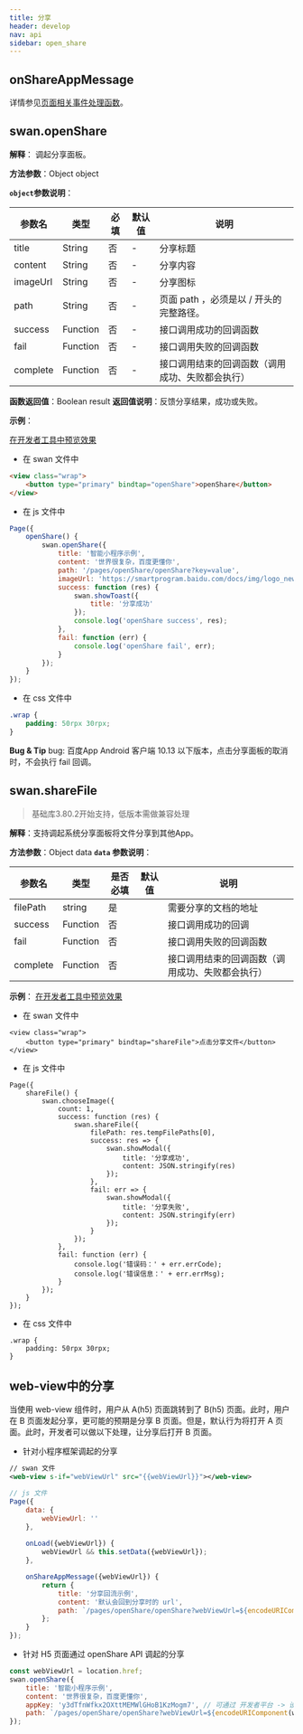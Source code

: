 ```yaml
---
title: 分享
header: develop
nav: api
sidebar: open_share
---
```


## onShareAppMessage

详情参见<a href="http://smartprogram.baidu.com/docs/develop/framework/app_service_page/#%E9%A1%B5%E9%9D%A2%E7%9B%B8%E5%85%B3%E4%BA%8B%E4%BB%B6%E5%A4%84%E7%90%86%E5%87%BD%E6%95%B0/">页面相关事件处理函数</a>。

## swan.openShare

**解释**： 调起分享面板。

**方法参数**：Object object

**`object`参数说明**：

|参数名 |类型  |必填 | 默认值 |说明|
|---- | ---- | ---- | ----|----|
|title |String  |  否  | -| 分享标题|
|content |String  |  否  |  -|分享内容|
|imageUrl |String  |  否  | -| 分享图标|
|path |String  |  否  | -| 页面 path ，必须是以 / 开头的完整路径。|
|success |Function  |  否  | -| 接口调用成功的回调函数|
|fail   | Function  |  否  | -| 接口调用失败的回调函数|
|complete  |  Function  |  否 | -|  接口调用结束的回调函数（调用成功、失败都会执行）|


**函数返回值**：Boolean result
**返回值说明**：反馈分享结果，成功或失败。

**示例**：

<a href="swanide://fragment/bf6d9c5218c3c9a0dc83bab7b1bca04d1559044591619" title="在开发者工具中预览效果" target="_self">在开发者工具中预览效果</a>

* 在 swan 文件中

```html
<view class="wrap">
    <button type="primary" bindtap="openShare">openShare</button>
</view>
```

* 在 js 文件中

```js
Page({
    openShare() {
        swan.openShare({
            title: '智能小程序示例',
            content: '世界很复杂，百度更懂你',
            path: '/pages/openShare/openShare?key=value',
            imageUrl: 'https://smartprogram.baidu.com/docs/img/logo_new.png',
            success: function (res) {
                swan.showToast({
                    title: '分享成功'
                });
                console.log('openShare success', res);
            },
            fail: function (err) {
                console.log('openShare fail', err);
            }
        });
    }
});
```
* 在 css 文件中

```css
.wrap {
    padding: 50rpx 30rpx;
}
```

**Bug & Tip**
bug: 百度App Android 客户端 10.13 以下版本，点击分享面板的取消时，不会执行 fail 回调。

##  swan.shareFile

>  基础库3.80.2开始支持，低版本需做兼容处理

**解释**：支持调起系统分享面板将文件分享到其他App。


**方法参数**：Object data
**`data` 参数说明**：

|参数名 |类型  |是否必填  |默认值|说明|
|---- | ---- | ---- |--|---- |
|filePath| string | 是 |   |需要分享的文档的地址|
|success |Function  |  否 | | 接口调用成功的回调|
|fail   | Function |   否  | |接口调用失败的回调函数|
|complete  |  Function |   否 |  |接口调用结束的回调函数（调用成功、失败都会执行）|

**示例**：
<a href="swanide://fragment/6c244bf3c5956ed06e526e3e886cfbde1561984657908" title="在开发者工具中预览效果" target="_blank">在开发者工具中预览效果</a>

* 在 swan 文件中
```
<view class="wrap">
    <button type="primary" bindtap="shareFile">点击分享文件</button>
</view>
```

* 在 js 文件中
```
Page({
    shareFile() {
        swan.chooseImage({
            count: 1,
            success: function (res) {
                swan.shareFile({
                    filePath: res.tempFilePaths[0],
                    success: res => {
                        swan.showModal({
                            title: '分享成功',
                            content: JSON.stringify(res)
                        });
                    },
                    fail: err => {
                        swan.showModal({
                            title: '分享失败',
                            content: JSON.stringify(err)
                        });
                    }
                });
            },
            fail: function (err) {
                console.log('错误码：' + err.errCode);
                console.log('错误信息：' + err.errMsg);
            }
        });
    }
});
```
* 在 css 文件中
```
.wrap {
    padding: 50rpx 30rpx;
}
```

## web-view中的分享 

当使用 web-view 组件时，用户从 A(h5) 页面跳转到了 B(h5) 页面。此时，用户在 B 页面发起分享，更可能的预期是分享 B 页面。但是，默认行为将打开 A 页面。此时，开发者可以做以下处理，让分享后打开 B 页面。

* 针对小程序框架调起的分享

```xml
// swan 文件
<web-view s-if="webViewUrl" src="{{webViewUrl}}"></web-view>
```
```js
// js 文件
Page({
    data: {
        webViewUrl: ''
    },
    
    onLoad({webViewUrl}) {
        webViewUrl && this.setData({webViewUrl});
    },

    onShareAppMessage({webViewUrl}) {
        return {
            title: '分享回流示例',
            content: '默认会回到分享时的 url',
            path: `/pages/openShare/openShare?webViewUrl=${encodeURIComponent(webViewUrl)}`
        };
    }
});
```

* 针对 H5 页面通过 openShare API 调起的分享

```js
const webViewUrl = location.href;
swan.openShare({
    title: '智能小程序示例',
	content: '世界很复杂，百度更懂你',
    appKey: 'y3dTfnWfkx2OXttMEMWlGHoB1KzMogm7', // 可通过 开发者平台 -> 设置 -> 开发设置 中查看
    path: `/pages/openShare/openShare?webViewUrl=${encodeURIComponent(webViewUrl)}`
});
```
